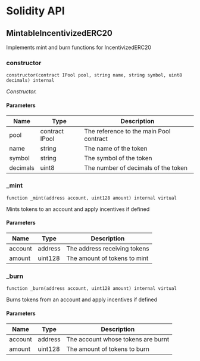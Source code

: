 # Solidity API

## MintableIncentivizedERC20

Implements mint and burn functions for IncentivizedERC20

### constructor

```solidity
constructor(contract IPool pool, string name, string symbol, uint8 decimals) internal
```

_Constructor._

#### Parameters

| Name | Type | Description |
| ---- | ---- | ----------- |
| pool | contract IPool | The reference to the main Pool contract |
| name | string | The name of the token |
| symbol | string | The symbol of the token |
| decimals | uint8 | The number of decimals of the token |

### _mint

```solidity
function _mint(address account, uint128 amount) internal virtual
```

Mints tokens to an account and apply incentives if defined

#### Parameters

| Name | Type | Description |
| ---- | ---- | ----------- |
| account | address | The address receiving tokens |
| amount | uint128 | The amount of tokens to mint |

### _burn

```solidity
function _burn(address account, uint128 amount) internal virtual
```

Burns tokens from an account and apply incentives if defined

#### Parameters

| Name | Type | Description |
| ---- | ---- | ----------- |
| account | address | The account whose tokens are burnt |
| amount | uint128 | The amount of tokens to burn |

